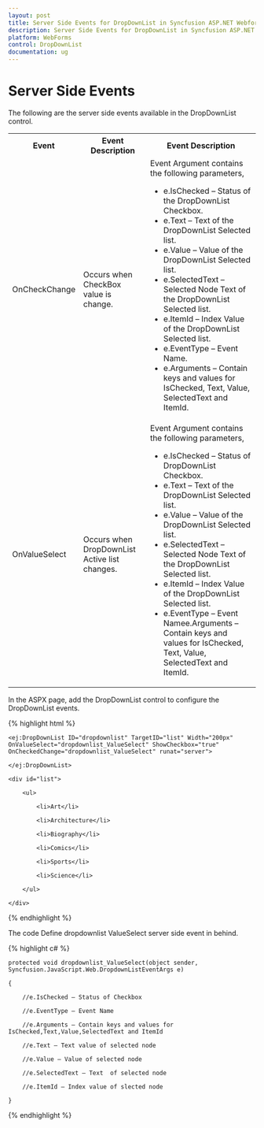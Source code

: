 ```yaml
---
layout: post
title: Server Side Events for DropDownList in Syncfusion ASP.NET Webforms
description: Server Side Events for DropDownList in Syncfusion ASP.NET Webforms
platform: WebForms
control: DropDownList
documentation: ug
---
```


# Server Side Events

The following are the server side events available in the DropDownList control.

<table>
<tr><th>
Event</th><th>
Event Description</th><th>
Event Description</th></tr>
<tr>
<td>
OnCheckChange</td><td>
Occurs when CheckBox value is change.</td><td>
Event Argument contains the following parameters,
<ul>
<li>e.IsChecked – Status of the DropDownList Checkbox.</li>
<li>e.Text – Text of the DropDownList Selected list.</li>
<li>e.Value – Value of the DropDownList Selected list.</li>
<li>e.SelectedText – Selected Node Text of the DropDownList Selected list.</li>
<li>e.ItemId – Index Value of the DropDownList Selected list.</li>
<li>e.EventType – Event Name.</li>
<li>e.Arguments – Contain keys and values for IsChecked, Text, Value, SelectedText and ItemId.</li>
</ul>
</td></tr>
<tr>
<td>
OnValueSelect</td><td>
Occurs when DropDownList Active list changes.</td><td>
Event Argument contains the following parameters, 
<ul>
<li>e.IsChecked – Status of DropDownList Checkbox.</li>
<li>e.Text – Text of the DropDownList Selected list.</li>
<li>e.Value – Value of the DropDownList Selected list.</li>
<li>e.SelectedText – Selected Node Text of the DropDownList Selected list.</li>
<li>e.ItemId – Index Value of the DropDownList Selected list.</li>
<li>e.EventType – Event Namee.Arguments – Contain keys and values for IsChecked, Text, Value, SelectedText and ItemId.</li>
</ul></td></tr>
</table>

In the ASPX page, add the DropDownList control to configure the DropDownList events.

{% highlight html %}

    <ej:DropDownList ID="dropdownlist" TargetID="list" Width="200px" OnValueSelect="dropdownlist_ValueSelect" ShowCheckbox="true" OnCheckedChange="dropdownlist_ValueSelect" runat="server">

    </ej:DropDownList>

    <div id="list">

        <ul>

            <li>Art</li>

            <li>Architecture</li>

            <li>Biography</li>

            <li>Comics</li>

            <li>Sports</li>

            <li>Science</li>

        </ul>

    </div>

{% endhighlight %}

The code Define dropdownlist ValueSelect server side event in behind.

{% highlight c# %}

    protected void dropdownlist_ValueSelect(object sender, Syncfusion.JavaScript.Web.DropdownListEventArgs e)

    {

        //e.IsChecked – Status of Checkbox

        //e.EventType – Event Name

        //e.Arguments – Contain keys and values for IsChecked,Text,Value,SelectedText and ItemId

        //e.Text – Text value of selected node

        //e.Value – Value of selected node

        //e.SelectedText – Text  of selected node

        //e.ItemId – Index value of slected node

    }





{% endhighlight %}